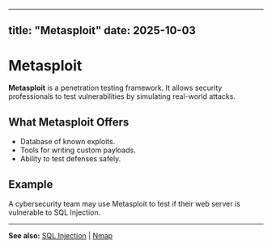 


---
title: "Metasploit"
date: 2025-10-03
---

# Metasploit  

**Metasploit** is a penetration testing framework. It allows security professionals to test vulnerabilities by simulating real-world attacks.  

## What Metasploit Offers  
- Database of known exploits.  
- Tools for writing custom payloads.  
- Ability to test defenses safely.  

## Example  
A cybersecurity team may use Metasploit to test if their web server is vulnerable to SQL Injection.  

---
**See also:** [SQL Injection](../attacks/sql_injection.md) | [Nmap](nmap.md)  

